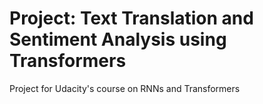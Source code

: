# Project: Text Translation and Sentiment Analysis using Transformers
 Project for Udacity's course on RNNs and Transformers
